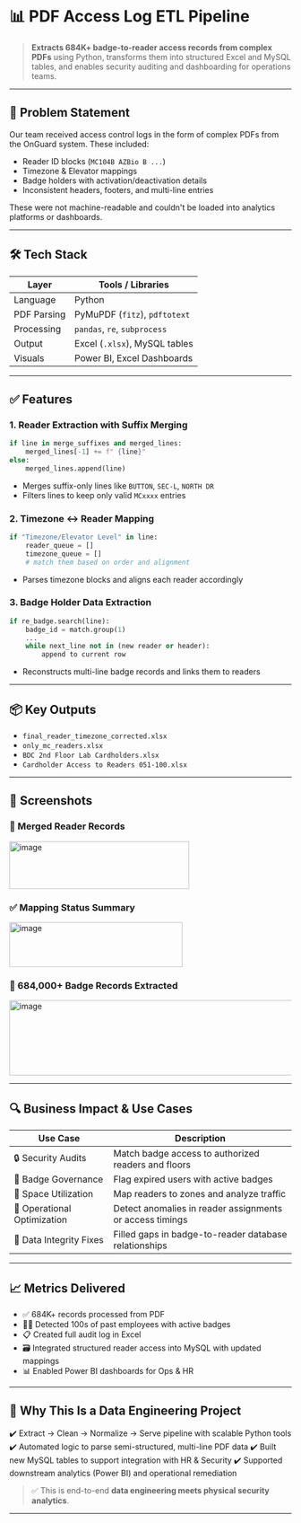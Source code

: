 # 📊 PDF Access Log ETL Pipeline

> **Extracts 684K+ badge-to-reader access records from complex PDFs** using Python, transforms them into structured Excel and MySQL tables, and enables security auditing and dashboarding for operations teams.

---

## 🧩 Problem Statement

Our team received access control logs in the form of complex PDFs from the OnGuard system. These included:

* Reader ID blocks (`MC104B AZBio B ...`)
* Timezone & Elevator mappings
* Badge holders with activation/deactivation details
* Inconsistent headers, footers, and multi-line entries

These were not machine-readable and couldn't be loaded into analytics platforms or dashboards.

---

## 🛠️ Tech Stack

| Layer       | Tools / Libraries             |
| ----------- | ----------------------------- |
| Language    | Python                        |
| PDF Parsing | PyMuPDF (`fitz`), `pdftotext` |
| Processing  | `pandas`, `re`, `subprocess`  |
| Output      | Excel (`.xlsx`), MySQL tables |
| Visuals     | Power BI, Excel Dashboards    |

---

## ✅ Features

### 1. Reader Extraction with Suffix Merging

```python
if line in merge_suffixes and merged_lines:
    merged_lines[-1] += f" {line}"
else:
    merged_lines.append(line)
```

* Merges suffix-only lines like `BUTTON`, `SEC-L`, `NORTH DR`
* Filters lines to keep only valid `MCxxxx` entries

### 2. Timezone ↔ Reader Mapping

```python
if "Timezone/Elevator Level" in line:
    reader_queue = []
    timezone_queue = []
    # match them based on order and alignment
```

* Parses timezone blocks and aligns each reader accordingly

### 3. Badge Holder Data Extraction

```python
if re_badge.search(line):
    badge_id = match.group(1)
    ...
    while next_line not in (new reader or header):
        append to current row
```

* Reconstructs multi-line badge records and links them to readers

---

## 📦 Key Outputs

* `final_reader_timezone_corrected.xlsx`
* `only_mc_readers.xlsx`
* `BDC 2nd Floor Lab Cardholders.xlsx`
* `Cardholder Access to Readers 051-100.xlsx`

---

## 📸 Screenshots

### 🔄 Merged Reader Records

<img width="321" height="85" alt="image" src="https://github.com/user-attachments/assets/bb1ae9ac-fd15-4be7-8740-633d631ad269" />


### ✅ Mapping Status Summary

<img width="309" height="80" alt="image" src="https://github.com/user-attachments/assets/c5bbb7b5-6415-4c57-b631-d405d3eaa1bd" />


### 🧾 684,000+ Badge Records Extracted

<img width="1125" height="134" alt="image" src="https://github.com/user-attachments/assets/affaaca0-fb63-40d9-a62d-c3d1092d7b69" />



---

## 🔍 Business Impact & Use Cases

| Use Case                    | Description                                              |
| --------------------------- | -------------------------------------------------------- |
| 🔒 Security Audits          | Match badge access to authorized readers and floors      |
| 👤 Badge Governance         | Flag expired users with active badges                    |
| 🏢 Space Utilization        | Map readers to zones and analyze traffic                 |
| 🧠 Operational Optimization | Detect anomalies in reader assignments or access timings |
| 💾 Data Integrity Fixes     | Filled gaps in badge-to-reader database relationships    |

---

## 📈 Metrics Delivered

* ✅ 684K+ records processed from PDF
* 🧑‍💼 Detected 100s of past employees with active badges
* 📋 Created full audit log in Excel
* 🗃️ Integrated structured reader access into MySQL with updated mappings
* 📊 Enabled Power BI dashboards for Ops & HR

---

## 🧠 Why This Is a Data Engineering Project

✔️ Extract → Clean → Normalize → Serve pipeline with scalable Python tools
✔️ Automated logic to parse semi-structured, multi-line PDF data
✔️ Built new MySQL tables to support integration with HR & Security
✔️ Supported downstream analytics (Power BI) and operational remediation

> ✅ This is end-to-end **data engineering meets physical security analytics**.

---


